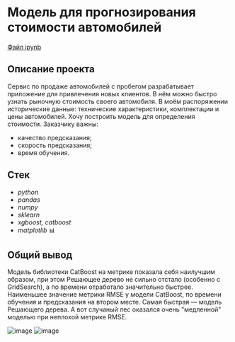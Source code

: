 # Модель для прогнозирования стоимости автомобилей

[Файл ipynb](https://github.com/oleggrigoryev/public_projects/blob/main/car_service/notebook_project_carservice_oleg_grigoryev.ipynb)

## Описание проекта

Сервис по продаже автомобилей с пробегом разрабатывает приложение для привлечения новых клиентов. В нём можно быстро узнать рыночную стоимость своего автомобиля. В моём распоряжении исторические данные: технические характеристики, комплектации и цены автомобилей. Хочу построить модель для определения стоимости.
Заказчику важны:
- качество предсказания;
- скорость предсказания;
- время обучения.

## Стек

- _python_
- _pandas_
- _numpy_
- _sklearn_
- _xgboost, catboost_
- _matplotlib_ 📊

## Общий вывод

Модель библиотеки CatBoost на метрике показала себя наилучшим образом, при этом Решающее дерево не сильно отстало (особенно с GridSearch), а по времени отработало значительно быстрее.
Наименьшее значение метрики RMSE у модели CatBoost, по времени обучения и предсказания на втором месте. Самая быстрая — модель Решающего дерева. А вот случаный лес оказался очень "медленной" моделью при неплохой метрике RMSE.

![image](https://user-images.githubusercontent.com/38385438/198582096-74396f8f-94aa-4f17-9d06-6b9ef82e42f3.png)
![image](https://user-images.githubusercontent.com/38385438/198582161-2b0d05e0-5453-49ba-a281-dd4f643cb4d8.png)
